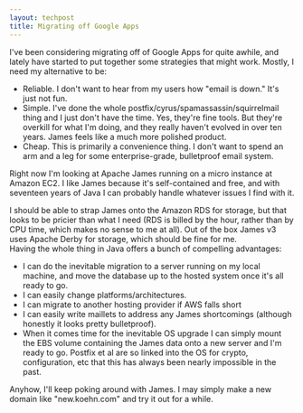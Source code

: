 ```yaml
---
layout: techpost
title: Migrating off Google Apps
---
```


I've been considering migrating off of Google Apps for quite awhile, and lately have started to put together some strategies that might work. Mostly, I need my alternative to be:

* Reliable. I don't want to hear from my users how "email is down." It's just not fun.
* Simple. I've done the whole postfix/cyrus/spamassassin/squirrelmail thing and I just don't have the time. Yes, they're fine tools. But they're overkill for what I'm doing, and they really haven't evolved in over ten years. James feels like a much more polished product. 
* Cheap. This is primarily a convenience thing. I don't want to spend an arm and a leg for some enterprise-grade, bulletproof email system.

Right now I'm looking at Apache James running on a micro instance at Amazon EC2. I like James because it's self-contained and free, and with seventeen years of Java I can probably handle whatever issues I find with it.

I should be able to strap James onto the Amazon RDS for storage, but that looks to be pricier than what I need (RDS is billed by the hour, rather than by CPU time, which makes no sense to me at all). Out of the box James v3 uses Apache Derby for storage, which should be fine for me.<br />Having the whole thing in Java offers a bunch of compelling advantages:

* I can do the inevitable migration to a server running on my local machine, and move the database up to the hosted system once it's all ready to go.
* I can easily change platforms/architectures.
* I can migrate to another hosting provider if AWS falls short
* I can easily write maillets to address any James shortcomings (although honestly it looks pretty bulletproof). 
* When it comes time for the inevitable OS upgrade I can simply mount the EBS volume containing the James data onto a new server and I'm ready to go. Postfix et al are so linked into the OS for crypto, configuration, etc that this has always been nearly impossible in the past.

Anyhow, I'll keep poking around with James. I may simply make a new domain like "new.koehn.com" and try it out for a while.

